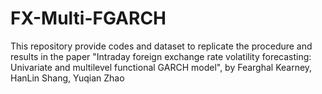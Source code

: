 # FX-Multi-FGARCH
This repository provide codes and dataset to replicate the procedure and results in the paper "Intraday foreign exchange rate volatility forecasting: Univariate and multilevel functional GARCH model", by Fearghal Kearney, HanLin Shang, Yuqian Zhao
